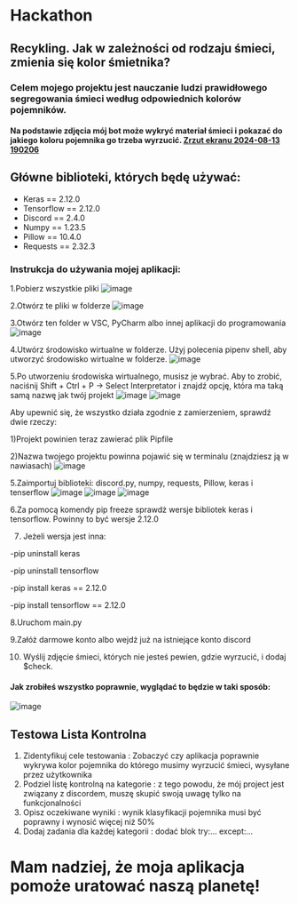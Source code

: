 # Hackathon
## Recykling. Jak w zależności od rodzaju śmieci, zmienia się kolor śmietnika?
### Celem mojego projektu jest nauczanie ludzi prawidłowego segregowania śmieci według odpowiednich kolorów pojemników.
#### Na podstawie zdjęcia mój bot może wykryć materiał śmieci i pokazać do jakiego koloru pojemnika go trzeba wyrzucić. [Zrzut ekranu 2024-08-13 190206](https://github.com/user-attachments/assets/089d5a90-3ca1-48e6-b379-9a05e4857c93)


## Główne biblioteki, których będę używać:
- Keras == 2.12.0
- Tensorflow == 2.12.0
- Discord == 2.4.0
- Numpy == 1.23.5
- Pillow == 10.4.0
- Requests == 2.32.3

### Instrukcja do używania mojej aplikacji:

1.Pobierz wszystkie pliki
![image](https://github.com/user-attachments/assets/cb06e1ba-d9e3-454f-9869-995abcc653d4)

2.Otwórz te pliki w folderze
![image](https://github.com/user-attachments/assets/a0281163-33fc-4252-890f-9eb4d4f909da)

3.Otwórz ten folder w VSC, PyCharm albo innej aplikacji do programowania
![image](https://github.com/user-attachments/assets/877f5430-626a-4b22-984b-74624c603fbb)

4.Utwórz środowisko wirtualne w folderze. Użyj polecenia pipenv shell, aby utworzyć środowisko wirtualne w folderze.
![image](https://github.com/user-attachments/assets/f070c0df-f99c-4de5-b9fa-f7609a7cf630)

5.Po utworzeniu środowiska wirtualnego, musisz je wybrać. Aby to zrobić, naciśnij Shift + Ctrl + P -> Select Interpretator i znajdź opcję, która ma taką samą nazwę jak twój projekt
![image](https://github.com/user-attachments/assets/959ac5f2-fdab-4235-b1b8-9ee0e7647127)
![image](https://github.com/user-attachments/assets/84a5ea15-ca0c-414f-aa8a-c94a554bd9dc)

Aby upewnić się, że wszystko działa zgodnie z zamierzeniem, sprawdź dwie rzeczy:

1)Projekt powinien teraz zawierać plik Pipfile

2)Nazwa twojego projektu powinna pojawić się w terminalu (znajdziesz ją w nawiasach)
![image](https://github.com/user-attachments/assets/64a37046-edb8-4be9-bb68-9eb870592ad2)


5.Zaimportuj biblioteki: discord.py, numpy, requests, Pillow, keras i tenserflow 
![image](https://github.com/user-attachments/assets/daa9ce78-83d3-4180-a449-5169ef866cf5)
![image](https://github.com/user-attachments/assets/644da770-da70-4e8f-a27b-f0c24923615a)
![image](https://github.com/user-attachments/assets/25e8758a-fa1f-404f-bdbd-a4cdf898cb41)

6.Za pomocą komendy pip freeze sprawdż wersje bibliotek keras i tensorflow. Powinny to być wersje 2.12.0

7. Jeżeli wersja jest inna:

 -pip uninstall keras

 -pip uninstall tensorflow
 
 -pip install keras == 2.12.0
 
 -pip install tensorflow == 2.12.0
  
8.Uruchom main.py

9.Załóż darmowe konto albo wejdż już na istniejące konto discord

10. Wyślij zdjęcie śmieci, których nie jesteś pewien, gdzie wyrzucić, i dodaj $check.

#### Jak zrobiłeś wszystko poprawnie, wyglądać to będzie w taki sposób:
![image](https://github.com/user-attachments/assets/b7cda5f8-c9bf-44e4-bf44-6ac93bdc97c1)


## Testowa Lista Kontrolna 
1. Zidentyfikuj cele testowania : Zobaczyć czy aplikacja poprawnie wykrywa kolor pojemnika do którego musimy wyrzucić śmieci, wysyłane przez użytkownika 
2. Podziel listę kontrolną na kategorie : z tego powodu, że mój project jest związany z discordem, muszę skupić swoją uwagę tylko na funkcjonalności
3. Opisz oczekiwane wyniki : wynik klasyfikacji pojemnika musi być poprawny i wynosić więcej niż 50%
4. Dodaj zadania dla każdej kategorii : dodać blok try:... except:...

# Mam nadziej, że moja aplikacja pomoże uratować naszą planetę! 
